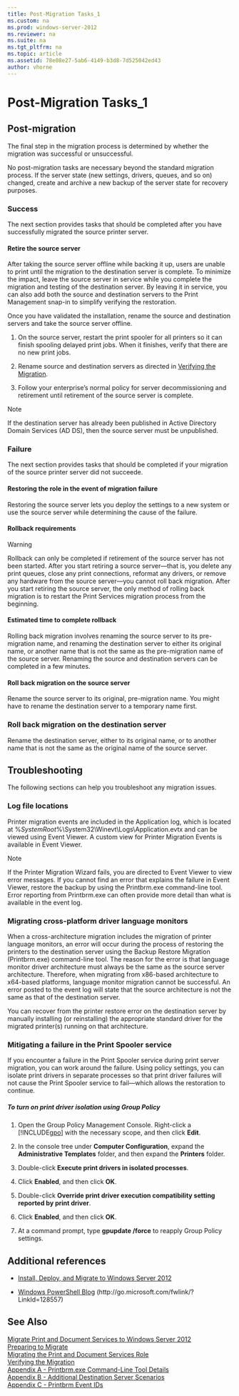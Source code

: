 ```yaml
---
title: Post-Migration Tasks_1
ms.custom: na
ms.prod: windows-server-2012
ms.reviewer: na
ms.suite: na
ms.tgt_pltfrm: na
ms.topic: article
ms.assetid: 78e08e27-5ab6-4149-b3d8-7d525042ed43
author: vhorne
---
```

# Post-Migration Tasks_1
  
## <a name="BKMK_Step7PostMigration"></a>Post\-migration  
The final step in the migration process is determined by whether the migration was successful or unsuccessful.  
  
No post\-migration tasks are necessary beyond the standard migration process. If the server state \(new settings, drivers, queues, and so on\) changed, create and archive a new backup of the server state for recovery purposes.  
  
### Success  
The next section provides tasks that should be completed after you have successfully migrated the source printer server.  
  
#### Retire the source server  
After taking the source server offline while backing it up, users are unable to print until the migration to the destination server is complete. To minimize the impact, leave the source server in service while you complete the migration and testing of the destination server. By leaving it in service, you can also add both the source and destination servers to the Print Management snap\-in to simplify verifying the restoration.  
  
Once you have validated the installation, rename the source and destination servers and take the source server offline.  
  
1.  On the source server, restart the print spooler for all printers so it can finish spooling delayed print jobs. When it finishes, verify that there are no new print jobs.  
  
2.  Rename source and destination servers as directed in [Verifying the Migration](../Topic/Verifying-the-Migration.md).  
  
3.  Follow your enterprise’s normal policy for server decommissioning and retirement until retirement of the source server is complete.  
  
> [!NOTE]  
> If the destination server has already been published in Active Directory Domain Services \(AD DS\), then the source server must be unpublished.  
  
### Failure  
The next section provides tasks that should be completed if your migration of the source printer server did not succeede.  
  
#### Restoring the role in the event of migration failure  
Restoring the source server lets you deploy the settings to a new system or use the source server while determining the cause of the failure.  
  
#### Rollback requirements  
  
> [!WARNING]  
> Rollback can only be completed if retirement of the source server has not been started. After you start retiring a source server—that is, you delete any print queues, close any print connections, reformat any drivers, or remove any hardware from the source server—you cannot roll back migration. After you start retiring the source server, the only method of rolling back migration is to restart the Print Services migration process from the beginning.  
  
#### Estimated time to complete rollback  
Rolling back migration involves renaming the source server to its pre\-migration name, and renaming the destination server to either its original name, or another name that is not the same as the pre\-migration name of the source server. Renaming the source and destination servers can be completed in a few minutes.  
  
#### <a name="BKMK_RollBackMigrationOnSourceServer"></a>Roll back migration on the source server  
Rename the source server to its original, pre\-migration name. You might have to rename the destination server to a temporary name first.  
  
### Roll back migration on the destination server  
Rename the destination server, either to its original name, or to another name that is not the same as the original name of the source server.  
  
## Troubleshooting  
The following sections can help you troubleshoot any migration issues.  
  
### Log file locations  
Printer migration events are included in the Application log, which is located at %*SystemRoot*%\\System32\\Winevt\\Logs\\Application.evtx and can be viewed using Event Viewer. A custom view for Printer Migration Events is available in Event Viewer.  
  
> [!NOTE]  
> If the Printer Migration Wizard fails, you are directed to Event Viewer to view error messages. If you cannot find an error that explains the failure in Event Viewer, restore the backup by using the Printbrm.exe command\-line tool. Error reporting from Printbrm.exe can often provide more detail than what is available in the event log.  
  
### Migrating cross\-platform driver language monitors  
When a cross\-architecture migration includes the migration of printer language monitors, an error will occur during the process of restoring the printers to the destination server using the Backup Restore Migration \(Printbrm.exe\) command\-line tool. The reason for the error is that language monitor driver architecture must always be the same as the source server architecture. Therefore, when migrating from x86\-based architecture to x64\-based platforms, language monitor migration cannot be successful. An error posted to the event log will state that the source architecture is not the same as that of the destination server.  
  
You can recover from the printer restore error on the destination server by manually installing \(or reinstalling\) the appropriate standard driver for the migrated printer\(s\) running on that architecture.  
  
### Mitigating a failure in the Print Spooler service  
If you encounter a failure in the Print Spooler service during print server migration, you can work around the failure. Using policy settings, you can isolate print drivers in separate processes so that print driver failures will not cause the Print Spooler service to fail—which allows the restoration to continue.  
  
##### To turn on print driver isolation using Group Policy  
  
1.  Open the Group Policy Management Console. Right\-click a [!INCLUDE[gpo](../Token/gpo_md.md)] with the necessary scope, and then click **Edit**.  
  
2.  In the console tree under **Computer Configuration**, expand the **Administrative Templates** folder, and then expand the **Printers** folder.  
  
3.  Double\-click **Execute print drivers in isolated processes**.  
  
4.  Click **Enabled**, and then click **OK**.  
  
5.  Double\-click **Override print driver execution compatibility setting reported by print driver**.  
  
6.  Click **Enabled**, and then click **OK**.  
  
7.  At a command prompt, type **gpupdate \/force** to reapply Group Policy settings.  
  
## Additional references  
  
-   [Install, Deploy, and Migrate to Windows Server 2012](http://technet.microsoft.com/library/hh831620.aspx)  
  
-   [Windows PowerShell Blog](http://go.microsoft.com/fwlink/?LinkId=128557) \(http:\/\/go.microsoft.com\/fwlink\/?LinkId\=128557\)  
  
## See Also  
[Migrate Print and Document Services to Windows Server 2012](../Topic/Migrate-Print-and-Document-Services-to-Windows-Server-2012.md)  
[Preparing to Migrate](../Topic/Preparing-to-Migrate.md)  
[Migrating the Print and Document Services Role](../Topic/Migrating-the-Print-and-Document-Services-Role.md)  
[Verifying the Migration](../Topic/Verifying-the-Migration.md)  
[Appendix A - Printbrm.exe Command-Line Tool Details](../Topic/Appendix-A---Printbrm.exe-Command-Line-Tool-Details.md)  
[Appendix B - Additional Destination Server Scenarios](../Topic/Appendix-B---Additional-Destination-Server-Scenarios.md)  
[Appendix C - Printbrm Event IDs](../Topic/Appendix-C---Printbrm-Event-IDs.md)  
  
